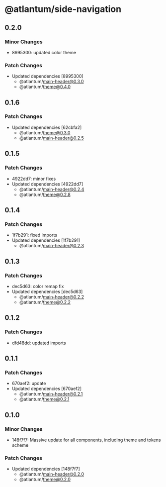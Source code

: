 # @atlantum/side-navigation

## 0.2.0

### Minor Changes

-   8995300: updated color theme

### Patch Changes

-   Updated dependencies [8995300]
    -   @atlantum/main-header@0.3.0
    -   @atlantum/theme@0.4.0

## 0.1.6

### Patch Changes

-   Updated dependencies [62cbfa2]
    -   @atlantum/theme@0.3.0
    -   @atlantum/main-header@0.2.5

## 0.1.5

### Patch Changes

-   4922dd7: minor fixes
-   Updated dependencies [4922dd7]
    -   @atlantum/main-header@0.2.4
    -   @atlantum/theme@0.2.8

## 0.1.4

### Patch Changes

-   1f7b291: fixed imports
-   Updated dependencies [1f7b291]
    -   @atlantum/main-header@0.2.3

## 0.1.3

### Patch Changes

-   dec5d63: color remap fix
-   Updated dependencies [dec5d63]
    -   @atlantum/main-header@0.2.2
    -   @atlantum/theme@0.2.2

## 0.1.2

### Patch Changes

-   dfd48dd: updated imports

## 0.1.1

### Patch Changes

-   670aef2: update
-   Updated dependencies [670aef2]
    -   @atlantum/main-header@0.2.1
    -   @atlantum/theme@0.2.1

## 0.1.0

### Minor Changes

-   148f7f7: Massive update for all components, including theme and tokens scheme

### Patch Changes

-   Updated dependencies [148f7f7]
    -   @atlantum/main-header@0.2.0
    -   @atlantum/theme@0.2.0
